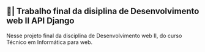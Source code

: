 ## 📑| Trabalho final da disiplina de Desenvolvimento web II API Django

  Nesse projeto final da disciplina de Desenvolvimento web II, do curso Técnico em Informática para web.
